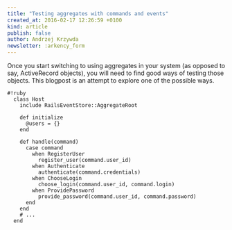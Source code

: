 ```yaml
---
title: "Testing aggregates with commands and events"
created_at: 2016-02-17 12:26:59 +0100
kind: article
publish: false
author: Andrzej Krzywda
newsletter: :arkency_form
---
```


Once you start switching to using aggregates in your system (as opposed to say, ActiveRecord objects), you will need to find good ways of testing those objects. This blogpost is an attempt to explore one of the possible ways.

<!-- more -->

```
#!ruby
  class Host
    include RailsEventStore::AggregateRoot

    def initialize
      @users = {}
    end

    def handle(command)
      case command
        when RegisterUser
          register_user(command.user_id)
        when Authenticate
          authenticate(command.credentials)
        when ChooseLogin
          choose_login(command.user_id, command.login)
        when ProvidePassword
          provide_password(command.user_id, command.password)
      end
    end
    # ...
  end
```


